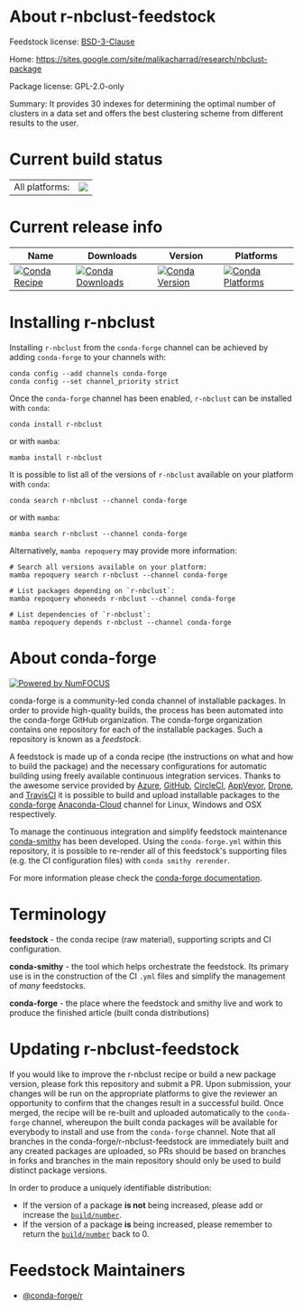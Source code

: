 About r-nbclust-feedstock
=========================

Feedstock license: [BSD-3-Clause](https://github.com/conda-forge/r-nbclust-feedstock/blob/main/LICENSE.txt)

Home: https://sites.google.com/site/malikacharrad/research/nbclust-package

Package license: GPL-2.0-only

Summary: It provides 30 indexes for determining the optimal number of clusters in a data set and offers the best clustering scheme from different results to the user. 

Current build status
====================


<table><tr><td>All platforms:</td>
    <td>
      <a href="https://dev.azure.com/conda-forge/feedstock-builds/_build/latest?definitionId=2501&branchName=main">
        <img src="https://dev.azure.com/conda-forge/feedstock-builds/_apis/build/status/r-nbclust-feedstock?branchName=main">
      </a>
    </td>
  </tr>
</table>

Current release info
====================

| Name | Downloads | Version | Platforms |
| --- | --- | --- | --- |
| [![Conda Recipe](https://img.shields.io/badge/recipe-r--nbclust-green.svg)](https://anaconda.org/conda-forge/r-nbclust) | [![Conda Downloads](https://img.shields.io/conda/dn/conda-forge/r-nbclust.svg)](https://anaconda.org/conda-forge/r-nbclust) | [![Conda Version](https://img.shields.io/conda/vn/conda-forge/r-nbclust.svg)](https://anaconda.org/conda-forge/r-nbclust) | [![Conda Platforms](https://img.shields.io/conda/pn/conda-forge/r-nbclust.svg)](https://anaconda.org/conda-forge/r-nbclust) |

Installing r-nbclust
====================

Installing `r-nbclust` from the `conda-forge` channel can be achieved by adding `conda-forge` to your channels with:

```
conda config --add channels conda-forge
conda config --set channel_priority strict
```

Once the `conda-forge` channel has been enabled, `r-nbclust` can be installed with `conda`:

```
conda install r-nbclust
```

or with `mamba`:

```
mamba install r-nbclust
```

It is possible to list all of the versions of `r-nbclust` available on your platform with `conda`:

```
conda search r-nbclust --channel conda-forge
```

or with `mamba`:

```
mamba search r-nbclust --channel conda-forge
```

Alternatively, `mamba repoquery` may provide more information:

```
# Search all versions available on your platform:
mamba repoquery search r-nbclust --channel conda-forge

# List packages depending on `r-nbclust`:
mamba repoquery whoneeds r-nbclust --channel conda-forge

# List dependencies of `r-nbclust`:
mamba repoquery depends r-nbclust --channel conda-forge
```


About conda-forge
=================

[![Powered by
NumFOCUS](https://img.shields.io/badge/powered%20by-NumFOCUS-orange.svg?style=flat&colorA=E1523D&colorB=007D8A)](https://numfocus.org)

conda-forge is a community-led conda channel of installable packages.
In order to provide high-quality builds, the process has been automated into the
conda-forge GitHub organization. The conda-forge organization contains one repository
for each of the installable packages. Such a repository is known as a *feedstock*.

A feedstock is made up of a conda recipe (the instructions on what and how to build
the package) and the necessary configurations for automatic building using freely
available continuous integration services. Thanks to the awesome service provided by
[Azure](https://azure.microsoft.com/en-us/services/devops/), [GitHub](https://github.com/),
[CircleCI](https://circleci.com/), [AppVeyor](https://www.appveyor.com/),
[Drone](https://cloud.drone.io/welcome), and [TravisCI](https://travis-ci.com/)
it is possible to build and upload installable packages to the
[conda-forge](https://anaconda.org/conda-forge) [Anaconda-Cloud](https://anaconda.org/)
channel for Linux, Windows and OSX respectively.

To manage the continuous integration and simplify feedstock maintenance
[conda-smithy](https://github.com/conda-forge/conda-smithy) has been developed.
Using the ``conda-forge.yml`` within this repository, it is possible to re-render all of
this feedstock's supporting files (e.g. the CI configuration files) with ``conda smithy rerender``.

For more information please check the [conda-forge documentation](https://conda-forge.org/docs/).

Terminology
===========

**feedstock** - the conda recipe (raw material), supporting scripts and CI configuration.

**conda-smithy** - the tool which helps orchestrate the feedstock.
                   Its primary use is in the construction of the CI ``.yml`` files
                   and simplify the management of *many* feedstocks.

**conda-forge** - the place where the feedstock and smithy live and work to
                  produce the finished article (built conda distributions)


Updating r-nbclust-feedstock
============================

If you would like to improve the r-nbclust recipe or build a new
package version, please fork this repository and submit a PR. Upon submission,
your changes will be run on the appropriate platforms to give the reviewer an
opportunity to confirm that the changes result in a successful build. Once
merged, the recipe will be re-built and uploaded automatically to the
`conda-forge` channel, whereupon the built conda packages will be available for
everybody to install and use from the `conda-forge` channel.
Note that all branches in the conda-forge/r-nbclust-feedstock are
immediately built and any created packages are uploaded, so PRs should be based
on branches in forks and branches in the main repository should only be used to
build distinct package versions.

In order to produce a uniquely identifiable distribution:
 * If the version of a package **is not** being increased, please add or increase
   the [``build/number``](https://docs.conda.io/projects/conda-build/en/latest/resources/define-metadata.html#build-number-and-string).
 * If the version of a package **is** being increased, please remember to return
   the [``build/number``](https://docs.conda.io/projects/conda-build/en/latest/resources/define-metadata.html#build-number-and-string)
   back to 0.

Feedstock Maintainers
=====================

* [@conda-forge/r](https://github.com/conda-forge/r/)

